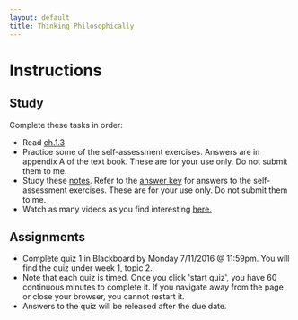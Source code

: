 ```yaml
---
layout: default
title: Thinking Philosophically
---
```



# Instructions #


## Study

Complete these tasks in order: 

+ Read [ch.1.3](/Teaching/CT/ch1.3.pdf) 
+ Practice some of the self-assessment exercises. Answers are in appendix A of the text book. These are for your use only. Do not submit them to me. 
+ Study these [notes](/Teaching/Examined/CT/Handout). Refer to the [answer key](/Teaching/Examined/CT/Answers) for answers to the self-assessment exercises. These are for your use only. Do not submit them to me. 
+ Watch as many videos as you find interesting [here.](http://www.wi-phi.com/videos/Critical-Thinking?page=1)



## Assignments

+ Complete quiz 1 in Blackboard by Monday 7/11/2016 @ 11:59pm. You will find the quiz under week 1, topic 2.
+ Note that each quiz is timed. Once you click 'start quiz', you have 60 continuous minutes to complete it. If you navigate away from the page or close your browser, you cannot restart it. 
+ Answers to the quiz will be released after the due date. 